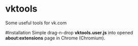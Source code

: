 # vktools
Some useful tools for vk.com

#Installation
Simple drag-n-drop **vktools.user.js** into opened **about:extensions** page in Chrome (Chromium).
